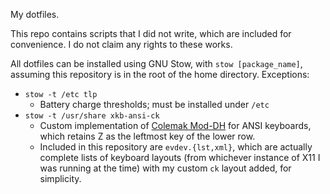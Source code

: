 My dotfiles.

This repo contains scripts that I did not write, which are included for convenience. I do not claim any rights to these works.

All dotfiles can be installed using GNU Stow, with `stow [package_name]`, assuming this repository is in the root of the home directory. Exceptions:
- `stow -t /etc tlp`
  - Battery charge thresholds; must be installed under `/etc`
- `stow -t /usr/share xkb-ansi-ck`
  - Custom implementation of [Colemak Mod-DH](https://colemakmods.github.io/mod-dh/) for ANSI keyboards, which retains Z as the leftmost key of the lower row.
  - Included in this repository are `evdev.{lst,xml}`, which are actually complete lists of keyboard layouts (from whichever instance of X11 I was running at the time) with my custom `ck` layout added, for simplicity. 
